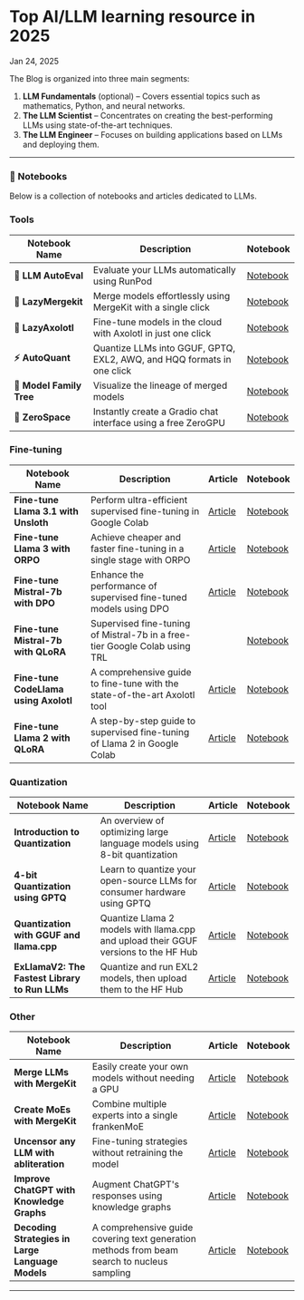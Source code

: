 # Top AI/LLM learning resource in 2025

Jan 24, 2025

The Blog is organized into three main segments:

1. **LLM Fundamentals** (optional) – Covers essential topics such as mathematics, Python, and neural networks.
2. **The LLM Scientist** – Concentrates on creating the best-performing LLMs using state-of-the-art techniques.
3. **The LLM Engineer** – Focuses on building applications based on LLMs and deploying them.

* * *

### 📝 Notebooks

Below is a collection of notebooks and articles dedicated to LLMs.

### Tools
| Notebook Name | Description | Notebook |
|---|---|---|
| **🧐 LLM AutoEval** | Evaluate your LLMs automatically using RunPod | [Notebook](https://colab.research.google.com/drive/1Igs3WZuXAIv9X0vwqiE90QlEPys8e8Oa?usp=sharing) |
| **🥱 LazyMergekit** | Merge models effortlessly using MergeKit with a single click | [Notebook](https://colab.research.google.com/drive/1obulZ1ROXHjYLn6PPZJwRR6GzgQogxxb?usp=sharing) |
| **🦎 LazyAxolotl** | Fine-tune models in the cloud with Axolotl in just one click | [Notebook](https://colab.research.google.com/drive/1TsDKNo2riwVmU55gjuBgB1AXVtRRfRHW?usp=sharing) |
| **⚡ AutoQuant** | Quantize LLMs into GGUF, GPTQ, EXL2, AWQ, and HQQ formats in one click | [Notebook](https://colab.research.google.com/drive/1b6nqC7UZVt8bx4MksX7s656GXPM-eWw4?usp=sharing) |
| **🌳 Model Family Tree** | Visualize the lineage of merged models | [Notebook](https://colab.research.google.com/drive/1s2eQlolcI1VGgDhqWIANfkfKvcKrMyNr?usp=sharing) |
| **🚀 ZeroSpace** | Instantly create a Gradio chat interface using a free ZeroGPU | [Notebook](https://colab.research.google.com/drive/1LcVUW5wsJTO2NGmozjji5CkC--646LgC) |


### Fine-tuning
| Notebook Name | Description | Article | Notebook |
|---|---|---|---|
| **Fine-tune Llama 3.1 with Unsloth** | Perform ultra-efficient supervised fine-tuning in Google Colab | [Article](https://originshq.com/blog/fine-tune-llama-3-1-ultra-efficiently-with-unsloth/) | [Notebook](https://colab.research.google.com/drive/164cg_O7SV7G8kZr_JXqLd6VC7pd86-1Z?usp=sharing) |
| **Fine-tune Llama 3 with ORPO** | Achieve cheaper and faster fine-tuning in a single stage with ORPO | [Article](https://originshq.com/blog/fine-tune-llama-3-with-orpo/) | [Notebook](https://colab.research.google.com/drive/1eHNWg9gnaXErdAa8_mcvjMupbSS6rDvi) |
| **Fine-tune Mistral-7b with DPO** | Enhance the performance of supervised fine-tuned models using DPO | [Article](https://originshq.com/blog/boost-the-performance-of-supervised-fine-tuned-models-with-dpo/) | [Notebook](https://colab.research.google.com/drive/15iFBr1xWgztXvhrj5I9fBv20c7CFOPBE?usp=sharing) |
| **Fine-tune Mistral-7b with QLoRA** | Supervised fine-tuning of Mistral-7b in a free-tier Google Colab using TRL |  | [Notebook](https://colab.research.google.com/drive/1o_w0KastmEJNVwT5GoqMCciH-18ca5WS?usp=sharing) |
| **Fine-tune CodeLlama using Axolotl** | A comprehensive guide to fine-tune with the state-of-the-art Axolotl tool | [Article](https://originshq.com/blog/end-to-end-guide-to-the-state-of-the-art-tool-for-fine-tuning/) | [Notebook](https://colab.research.google.com/drive/1Xu0BrCB7IShwSWKVcfAfhehwjDrDMH5m?usp=sharing) |
| **Fine-tune Llama 2 with QLoRA** | A step-by-step guide to supervised fine-tuning of Llama 2 in Google Colab | [Article](https://originshq.com/blog/step-by-step-guide-to-supervised-fine-tune-llama-2-in-google-colab/) | [Notebook](https://colab.research.google.com/drive/1PEQyJO1-f6j0S_XJ8DV50NkpzasXkrzd?usp=sharing) |


### Quantization
| Notebook Name | Description | Article | Notebook |
|---|---|---|---|
| **Introduction to Quantization** | An overview of optimizing large language models using 8-bit quantization | [Article](https://originshq.com/blog/introduction-to-weight-quantization/) | [Notebook](https://colab.research.google.com/drive/1DPr4mUQ92Cc-xf4GgAaB6dFcFnWIvqYi?usp=sharing) |
| **4-bit Quantization using GPTQ** | Learn to quantize your open-source LLMs for consumer hardware using GPTQ | [Article](https://originshq.com/blog/4-bit-llm-quantization-with-gptq/) | [Notebook](https://colab.research.google.com/drive/1lSvVDaRgqQp_mWK_jC9gydz6_-y6Aq4A?usp=sharing) |
| **Quantization with GGUF and llama.cpp** | Quantize Llama 2 models with llama.cpp and upload their GGUF versions to the HF Hub | [Article](https://originshq.com/blog/quantize-llama-models-with-gguf-and-llama-cpp/) | [Notebook](https://colab.research.google.com/drive/1pL8k7m04mgE5jo2NrjGi8atB0j_37aDD?usp=sharing) |
| **ExLlamaV2: The Fastest Library to Run LLMs** | Quantize and run EXL2 models, then upload them to the HF Hub | [Article](https://originshq.com/blog/exllamav2-the-fastest-library-to-run-llms/) | [Notebook](https://colab.research.google.com/drive/1yrq4XBlxiA0fALtMoT2dwiACVc77PHou?usp=sharing) |


### Other
| Notebook Name | Description | Article | Notebook |
|---|---|---|---|
| **Merge LLMs with MergeKit** | Easily create your own models without needing a GPU | [Article](https://originshq.com/blog/merge-large-language-models-with-mergekit/) | [Notebook](https://colab.research.google.com/drive/1_JS7JKJAQozD48-LhYdegcuuZ2ddgXfr?usp=sharing) |
| **Create MoEs with MergeKit** | Combine multiple experts into a single frankenMoE | [Article](https://originshq.com/blog/create-mixtures-of-experts-with-mergekit/) | [Notebook](https://colab.research.google.com/drive/1obulZ1ROXHjYLn6PPZJwRR6GzgQogxxb?usp=sharing) |
| **Uncensor any LLM with abliteration** | Fine-tuning strategies without retraining the model | [Article](https://originshq.com/blog/uncensor-any-llm-with-abliteration/) | [Notebook](https://colab.research.google.com/drive/1VYm3hOcvCpbGiqKZb141gJwjdmmCcVpR?usp=sharing) |
| **Improve ChatGPT with Knowledge Graphs** | Augment ChatGPT's responses using knowledge graphs | [Article](https://originshq.com/blog/improve-chatgpt-with-knowledge-graphs/) | [Notebook](https://colab.research.google.com/drive/1mwhOSw9Y9bgEaIFKT4CLi0n18pXRM4cj?usp=sharing) |
| **Decoding Strategies in Large Language Models** | A comprehensive guide covering text generation methods from beam search to nucleus sampling | [Article](https://originshq.com/blog/decoding-strategies-in-large-language-models/) | [Notebook](https://colab.research.google.com/drive/19CJlOS5lI29g-B3dziNn93Enez1yiHk2?usp=sharing) |

* * *